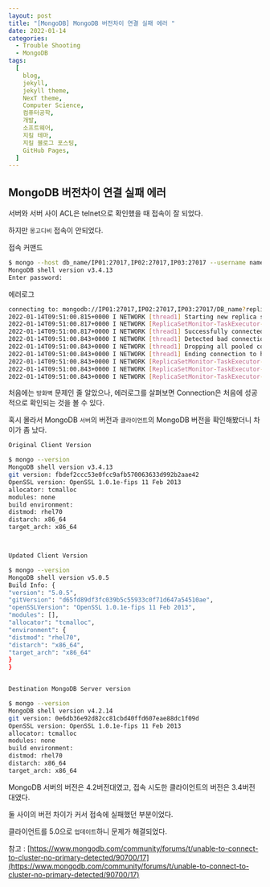 ```yaml
---
layout: post
title: "[MongoDB] MongoDB 버전차이 연결 실패 에러 "
date: 2022-01-14
categories:
  - Trouble Shooting
  - MongoDB
tags:
  [
    blog,
    jekyll,
    jekyll theme,
    NexT theme,
    Computer Science,
    컴퓨터공학,
    개발,
    소프트웨어,
    지킬 테마,
    지킬 블로그 포스팅,
    GitHub Pages,
  ]
---
```


## MongoDB 버전차이 연결 실패 에러

서버와 서버 사이 ACL은 telnet으로 확인했을 때 접속이 잘 되었다.

하지만 `몽고디비` 접속이 안되었다.

접속 커맨드

```sh
$ mongo --host db_name/IP01:27017,IP02:27017,IP03:27017 --username name --password --authenticationDatabase DB_name DB_name
MongoDB shell version v3.4.13
Enter password:
```

에러로그

```sh
connecting to: mongodb://IP01:27017,IP02:27017,IP03:27017/DB_name?replicaSet=DB_name
2022-01-14T09:51:00.815+0000 I NETWORK [thread1] Starting new replica set monitor for DB_name/IP01:27017,IP02:27017,IP03:27017
2022-01-14T09:51:00.817+0000 I NETWORK [ReplicaSetMonitor-TaskExecutor-0] Successfully connected to IP01:27017 (1 connections now open to IP01:27017 with a 5 second timeout)
2022-01-14T09:51:00.817+0000 I NETWORK [thread1] Successfully connected to IP02:27017 (1 connections now open to IP02:27017 with a 5 second timeout)
2022-01-14T09:51:00.843+0000 I NETWORK [thread1] Detected bad connection created at 1642153860816699 microSec, clearing pool for IP02:27017 of 0 connections
2022-01-14T09:51:00.843+0000 I NETWORK [thread1] Dropping all pooled connections to IP02:27017(with timeout of 5 seconds)
2022-01-14T09:51:00.843+0000 I NETWORK [thread1] Ending connection to host IP02:27017(with timeout of 5 seconds) due to bad connection status; 0 connections to that host remain open
2022-01-14T09:51:00.843+0000 I NETWORK [ReplicaSetMonitor-TaskExecutor-0] Detected bad connection created at 1642153860816672 microSec, clearing pool for IP03:27017 of 0 connections
2022-01-14T09:51:00.843+0000 I NETWORK [ReplicaSetMonitor-TaskExecutor-0] Dropping all pooled connections to IP03:27017(with timeout of 5 seconds)
2022-01-14T09:51:00.843+0000 I NETWORK [ReplicaSetMonitor-TaskExecutor-0] Ending connection to host IP03:27017(with timeout of 5 seconds) due to bad connection status; 0 connections to that host remain open
```

처음에는 `방화벽` 문제인 줄 알았으나, 에러로그를 살펴보면 Connection은 처음에 성공적으로 확인되는 것을 볼 수 있다.

혹시 몰라서 MongoDB `서버`의 버전과 `클라이언트`의 MongoDB 버전을 확인해봤더니 차이가 좀 났다.

```sh
Original Client Version

$ mongo --version
MongoDB shell version v3.4.13
git version: fbdef2ccc53e0fcc9afb570063633d992b2aae42
OpenSSL version: OpenSSL 1.0.1e-fips 11 Feb 2013
allocator: tcmalloc
modules: none
build environment:
distmod: rhel70
distarch: x86_64
target_arch: x86_64



Updated Client Version

$ mongo --version
MongoDB shell version v5.0.5
Build Info: {
"version": "5.0.5",
"gitVersion": "d65fd89df3fc039b5c55933c0f71d647a54510ae",
"openSSLVersion": "OpenSSL 1.0.1e-fips 11 Feb 2013",
"modules": [],
"allocator": "tcmalloc",
"environment": {
"distmod": "rhel70",
"distarch": "x86_64",
"target_arch": "x86_64"
}
}


Destination MongoDB Server version

$ mongo --version
MongoDB shell version v4.2.14
git version: 0e6db36e92d82cc81cbd40ffd607eae88dc1f09d
OpenSSL version: OpenSSL 1.0.1e-fips 11 Feb 2013
allocator: tcmalloc
modules: none
build environment:
distmod: rhel70
distarch: x86_64
target_arch: x86_64
```

MongoDB 서버의 버전은 4.2버전대였고, 접속 시도한 클라이언트의 버전은 3.4버전대였다.

둘 사이의 버전 차이가 커서 접속에 실패했던 부분이었다.

클라이언트를 5.0으로 `업데이트`하니 문제가 해결되었다.

참고 : [https://www.mongodb.com/community/forums/t/unable-to-connect-to-cluster-no-primary-detected/90700/17](https://www.mongodb.com/community/forums/t/unable-to-connect-to-cluster-no-primary-detected/90700/17)
